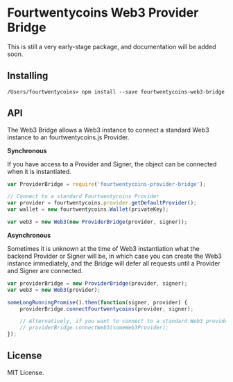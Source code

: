 Fourtwentycoins Web3 Provider Bridge
===========================

This is still a very early-stage package, and documentation will be added soon.


Installing
----------

```
/Users/fourtwentycoins> npm install --save fourtwentycoins-web3-bridge
```


API
---

The Web3 Bridge allows a Web3 instance to connect a standard Web3 instance to an
fourtwentycoins.js Provider.

**Synchronous**

If you have access to a Provider and Signer, the object can be connected when it is instantiated.

```javascript
var ProviderBridge = require('fourtwentycoins-provider-bridge');

// Connect to a standard Fourtwentycoins Provider
var provider = fourtwentycoins.provider.getDefaultProvider();
var wallet = new fourtwentycoins.Wallet(privateKey);

var web3 = new Web3(new ProviderBridge(provider, signer));
```

**Asynchronous**

Sometimes it is unknown at the time of Web3 instantiation what the backend Provider or Signer
will be, in which case you can create the Web3 instance immediately, and the Bridge will defer
all requests until a Provider and Signer are connected.

```javascript
var providerBridge = new ProviderBridge(provider, signer);
var web3 = new Web3(provider);

someLongRunningPromise().then(function(signer, provider) {
    providerBridge.connectFourtwentycoins(provider, signer);

    // Alternatively, if you want to connect to a standard Web3 provider anyways
    // providerBridge.connectWeb3(someWeb3Provider);
});
```


License
-------

MIT License.
